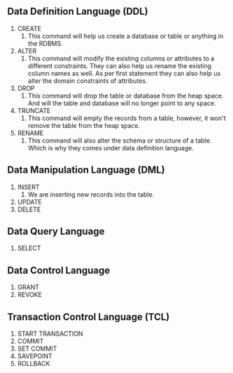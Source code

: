 ## Data Definition Language (DDL)
1. CREATE
	1. This command will help us create a database or table or anything in the RDBMS.
2. ALTER
	1. This command will modify the existing columns or attributes to a different constraints. They can also help us rename the existing column names as well. As per first statement they can also help us alter the domain constraints of attributes.
3. DROP
	1. This command will drop the table or database from the heap space. And will the table and database will no longer point to any space.
4. TRUNCATE
	1. This command will empty the records from a table, however, it won't remove the table from the heap space.
5. RENAME
	1. This command will also alter the schema or structure of a table. Which is why they comes under data definition language.

## Data Manipulation Language (DML)
1. INSERT
	1. We are inserting new records into the table.
2. UPDATE
3. DELETE

## Data Query Language
1. SELECT

## Data Control Language
1. GRANT
2. REVOKE

## Transaction Control Language (TCL)
1. START TRANSACTION
2. COMMIT
3. SET COMMIT
4. SAVEPOINT
5. ROLLBACK